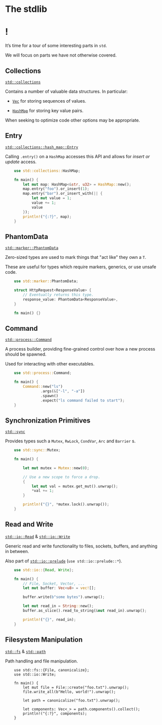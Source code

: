 # The stdlib

!
=

It’s time for a tour of some interesting parts in `std`.

We will focus on parts we have not otherwise covered.

Collections
----

[`std::collections`](https://doc.rust-lang.org/std/collections/index.html)

Contains a number of valuable data structures. In particular:

-   [`Vec`](https://doc.rust-lang.org/std/vec/struct.Vec.html) for
    storing sequences of values.

-   [`HashMap`](https://doc.rust-lang.org/std/collections/struct.HashMap.html)
    for storing key value pairs.

When seeking to optimize code other options may be appropriate.

Entry
----

[`std::collections::hash_map::Entry`](https://doc.rust-lang.org/std/collections/hash_map/enum.Entry.html)

Calling `.entry()` on a `HashMap` accesses this API and allows for
*insert or update* access.

```rust
    use std::collections::HashMap;

    fn main() {
        let mut map: HashMap<&str, u32> = HashMap::new();
        map.entry("foo").or_insert(1);
        map.entry("bar").or_insert_with(|| {
            let mut value = 1;
            value += 1;
            value
        });
        println!("{:?}", map);
    }
```

PhantomData
----

[`std::marker::PhantomData`](https://doc.rust-lang.org/std/marker/struct.PhantomData.html)

Zero-sized types are used to mark things that "act like" they own a `T`.

These are useful for types which require markers, generics, or use
unsafe code.

```rust
    use std::marker::PhantomData;

    struct HttpRequest<ResponseValue> {
        // Eventually returns this type.
        response_value: PhantomData<ResponseValue>,
    }

    fn main() {}
```

Command
----

[`std::process::Command`](https://doc.rust-lang.org/std/process/struct.Command.html)

A process builder, providing fine-grained control over how a new process
should be spawned.

Used for interacting with other executables.

```rust
    use std::process::Command;

    fn main() {
        Command::new("ls")
                .args(&["-l", "-a"])
                .spawn()
                .expect("ls command failed to start");
    }
```
Synchronization Primitives
----

[`std::sync`](https://doc.rust-lang.org/std/sync/)

Provides types such a `Mutex`, `RwLock`, `CondVar`, `Arc` and `Barrier`
s.
```rust
    use std::sync::Mutex;

    fn main() {

        let mut mutex = Mutex::new(0);

        // Use a new scope to force a drop.
        {
            let mut val = mutex.get_mut().unwrap();
            *val += 1;
        }

        println!("{}", *mutex.lock().unwrap());
    }
```
Read and Write
----

[`std::io::Read`](https://doc.rust-lang.org/std/io/trait.Read.html) & [`std::io::Write`](https://doc.rust-lang.org/std/io/trait.Write.html)

Generic read and write functionality to files, sockets, buffers, and
anything in between.

Also part of
[`std::io::prelude`](https://doc.rust-lang.org/std/io/prelude/)
(`use std::io::prelude::*`).

```rust
    use std::io::{Read, Write};

    fn main() {
        // File, Socket, Vector, ...
        let mut buffer: Vec<u8> = vec![];

        buffer.write(b"some bytes").unwrap();

        let mut read_in = String::new();
        buffer.as_slice().read_to_string(&mut read_in).unwrap();

        println!("{}", read_in);
    }
```
Filesystem Manipulation
----

[`std::fs`](https://doc.rust-lang.org/std/fs/) &
[`std::path`](https://doc.rust-lang.org/std/path/)

Path handling and file manipulation.
<!-- If you don't ignore this, mdbook will produce those files at the root of the repo -->
```rust,ignore
    use std::fs::{File, canonicalize};
    use std::io::Write;

    fn main() {
        let mut file = File::create("foo.txt").unwrap();
        file.write_all(b"Hello, world!").unwrap();

        let path = canonicalize("foo.txt").unwrap();

        let components: Vec<_> = path.components().collect();
        println!("{:?}", components);
    }
```
